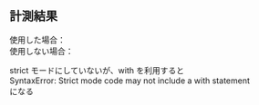 ## 計測結果

使用した場合：  
使用しない場合：

strict モードにしていないが、with を利用すると  
SyntaxError: Strict mode code may not include a with statement  
になる
